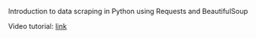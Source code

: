 Introduction to data scraping in Python using Requests and BeautifulSoup

Video tutorial: <a href="https://www.youtube.com/watch?v=7Odi2_u-yDk">link</a>
